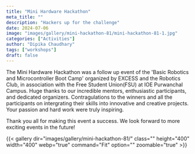 ```yaml
---
title: "Mini Hardware Hackathon"
meta_title: ""
description: "Hackers up for the challenge"
date: 2024-07-06
image: "images/gallery/mini-hackathon-81/mini-hackathon-81-1.jpg"
categories: ["Activities"]
author: "Dipika Chaudhary"
tags: ["workshops"]
draft: false
---
```


The Mini Hardware Hackathon was a follow up event of the 'Basic Robotics and Microcontroller Boot Camp'  organized by EXCESS and the Robotics Club, in association with the Free Student Union(FSU) at IOE Purwanchal Campus. Huge thanks to our incredible mentors, enthusiastic participants, and dedicated organizers. Contragulations to the winners and all the participants on intergrating their skills into innovative and creative projects. Your passion and hard work were truly inspiring.

Thank you all for making this event a success. We look forward to more exciting events in the future! 

{{< gallery dir="images/gallery/mini-hackathon-81/" class="" height="400" width="400" webp="true" command="Fit" option="" zoomable="true" >}}